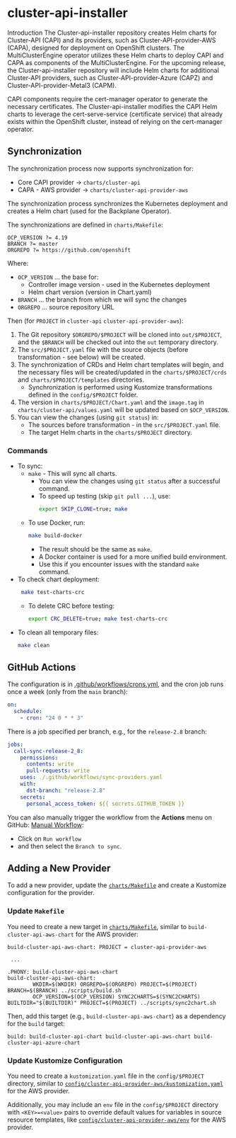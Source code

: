 # cluster-api-installer
Introduction
The Cluster-api-installer repository creates Helm charts for Cluster-API (CAPI) and its providers, such as Cluster-API-provider-AWS (CAPA), designed for deployment on OpenShift clusters. The MultiClusterEngine operator utilizes these Helm charts to deploy CAPI and CAPA as components of the MultiClusterEngine. For the upcoming release, the Cluster-api-installer repository will include Helm charts for additional Cluster-API providers, such as Cluster-API-provider-Azure (CAPZ) and Cluster-API-provider-Metal3 (CAPM).

CAPI components require the cert-manager operator to generate the necessary certificates. The Cluster-api-installer modifies the CAPI Helm charts to leverage the cert-serve-service (certificate service) that already exists within the OpenShift cluster, instead of relying on the cert-manager operator.
## Synchronization
The synchronization process now supports synchronization for:
 * Core CAPI provider → `charts/cluster-api`
 * CAPA - AWS provider → `charts/cluster-api-provider-aws`

The synchronization process synchronizes the Kubernetes deployment and creates a Helm chart (used for the Backplane Operator).

The synchronizations are defined in `charts/Makefile`:
```make
OCP_VERSION ?= 4.19
BRANCH ?= master
ORGREPO ?= https://github.com/openshift
```

Where:
  * `OCP_VERSION` ... the base for:
    * Controller image version - used in the Kubernetes deployment
    * Helm chart version (version in Chart.yaml)
  * `BRANCH` ... the branch from which we will sync the changes
  * `ORGREPO` ... source repository URL

Then (for `PROJECT` in `cluster-api` `cluster-api-provider-aws`):
 1. The Git repository `$ORGREPO/$PROJECT` will be cloned into `out/$PROJECT`, and the `$BRANCH` will be checked out into the `out` temporary directory.
 2. The `src/$PROJECT.yaml` file with the source objects (before transformation - see below) will be created.
 3. The synchronization of CRDs and Helm chart templates will begin, and the necessary files will be created/updated in the `charts/$PROJECT/crds` and `charts/$PROJECT/templates` directories.
    * Synchronization is performed using Kustomize transformations defined in the `config/$PROJECT` folder.
 4. The version in `charts/$PROJECT/Chart.yaml` and the `image.tag` in `charts/cluster-api/values.yaml` will be updated based on `$OCP_VERSION`.
 5. You can view the changes (using `git status`) in:
    * The sources before transformation - in the `src/$PROJECT.yaml` file.
    * The target Helm charts in the `charts/$PROJECT` directory.

### Commands
* To sync:
  * `make` - This will sync all charts.
    * You can view the changes using `git status` after a successful command.
    * To speed up testing (skip `git pull ...`), use:
      ```sh
      export SKIP_CLONE=true; make
      ```
  * To use Docker, run:
    ```sh
    make build-docker
    ```
    * The result should be the same as `make`.
    * A Docker container is used for a more unified build environment.
    * Use this if you encounter issues with the standard `make` command.
* To check chart deployment:
  ```sh
   make test-charts-crc
  ```
  * To delete CRC before testing:
    ```sh
    export CRC_DELETE=true; make test-charts-crc
    ```
* To clean all temporary files:
  ```sh
  make clean
  ```

## GitHub Actions
The configuration is in [.github/workflows/crons.yml](https://github.com/stolostron/cluster-api-installer/blob/main/.github/workflows/crons.yml), and the cron job runs once a week (only from the `main` branch):
```yaml
on:
  schedule:
    - cron: "24 0 * * 3"
```
There is a job specified per branch, e.g., for the `release-2.8` branch:
```yaml
jobs:
  call-sync-release-2_8:
    permissions:
      contents: write
      pull-requests: write
    uses: ./.github/workflows/sync-providers.yaml
    with:
      dst-branch: "release-2.8"
    secrets:
      personal_access_token: ${{ secrets.GITHUB_TOKEN }}
```

You can also manually trigger the workflow from the **Actions** menu on GitHub: [Manual Workflow](https://github.com/stolostron/cluster-api-installer/actions/workflows/manual.yaml):
 * Click on `Run workflow`
 * and then select the `Branch to sync`.

## Adding a New Provider
To add a new provider, update the [`charts/Makefile`](https://github.com/stolostron/cluster-api-installer/blob/main/charts/Makefile) and create a Kustomize configuration for the provider.

### Update `Makefile`
You need to create a new target in [`charts/Makefile`](https://github.com/stolostron/cluster-api-installer/blob/main/charts/Makefile), similar to `build-cluster-api-aws-chart` for the AWS provider:
```make
build-cluster-api-aws-chart: PROJECT = cluster-api-provider-aws

 ...

.PHONY: build-cluster-api-aws-chart
build-cluster-api-aws-chart:
        WKDIR=$(WKDIR) ORGREPO=$(ORGREPO) PROJECT=$(PROJECT) BRANCH=$(BRANCH) ../scripts/build.sh
        OCP_VERSION=$(OCP_VERSION) SYNC2CHARTS=$(SYNC2CHARTS) BUILTDIR="$(BUILTDIR)" PROJECT=$(PROJECT) ../scripts/sync2chart.sh
```

Then, add this target (e.g., `build-cluster-api-aws-chart`) as a dependency for the `build` target:
```make
build: build-cluster-api-chart build-cluster-api-aws-chart build-cluster-api-azure-chart
```

### Update Kustomize Configuration
You need to create a `kustomization.yaml` file in the `config/$PROJECT` directory, similar to [`config/cluster-api-provider-aws/kustomization.yaml`](https://github.com/stolostron/cluster-api-installer/blob/main/config/cluster-api-provider-aws/kustomization.yaml) for the AWS provider.

Additionally, you may include an `env` file in the `config/$PROJECT` directory with `<KEY>=<value>` pairs to override default values for variables in source resource templates, like [`config/cluster-api-provider-aws/env`](https://github.com/stolostron/cluster-api-installer/blob/main/config/cluster-api-provider-aws/env) for the AWS provider.
